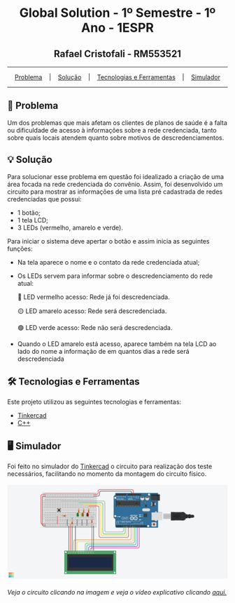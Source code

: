<h1 align="center">Global Solution - 1º Semestre - 1º Ano - 1ESPR</h1>
<h2 align="center">Rafael Cristofali - RM553521</h2>

<hr/>

<p align="center">
  <a href="#pushpin-Problema">Problema</a>
  &nbsp;&nbsp;&nbsp;|&nbsp;&nbsp;&nbsp;
  <a href="#bulb-Solução">Solução</a>
  &nbsp;&nbsp;&nbsp;|&nbsp;&nbsp;&nbsp;
  <a href="#hammer_and_wrench-Tecnologias-e-Ferramentas">Tecnologias e Ferramentas</a>
  &nbsp;&nbsp;&nbsp;|&nbsp;&nbsp;&nbsp;
  <a href="#desktop_computer-Simulador">Simulador</a>
</p>

<hr/>

## :pushpin: Problema
Um dos problemas que mais afetam os clientes de planos de saúde é a falta ou dificuldade de acesso à informações sobre a rede credenciada, tanto sobre quais locais atendem quanto sobre motivos de descredenciamentos.

## :bulb: Solução
Para solucionar esse problema em questão foi idealizado a criação de uma área focada na rede credenciada do convênio.
Assim, foi desenvolvido um circuito para mostrar as informações de uma lista pré cadastrada de redes credenciadas que possui:
* 1 botão;
* 1 tela LCD;
* 3 LEDs (vermelho, amarelo e verde).

Para iniciar o sistema deve apertar o botão e assim inicia as seguintes funções:
* Na tela aparece o nome e o contato da rede credenciada atual;
* Os LEDs servem para informar sobre o descredenciamento do rede atual:
  
  🔴 LED vermelho acesso: Rede já foi descredenciada.

  🟡 LED amarelo acesso: Rede será descredenciada.

  🟢 LED verde acesso: Rede não será descredenciada.
* Quando o LED amarelo está acesso, aparece também na tela LCD ao lado do nome a informação de em quantos dias a rede será descredenciada


## :hammer_and_wrench: Tecnologias e Ferramentas
Este projeto utilizou as seguintes tecnologias e ferramentas:
* [Tinkercad](https://www.tinkercad.com/)
* [C++](https://pt.wikipedia.org/wiki/C%2B%2B)

## :desktop_computer: Simulador
Foi feito no simulador do [Tinkercad](https://www.tinkercad.com/) o circuito para realização dos teste necessários, facilitando no momento da montagem do circuito físico.
<br/><br/>
<a href="https://www.tinkercad.com/things/5zn78kuBwiL-global-solution" target="_blank">
  <img src="circuit.png" alt="circuit" />
</a>
<h6>Veja o circuito clicando na imagem e veja o vídeo explicativo clicando <a href="">aqui.</a></h6>
